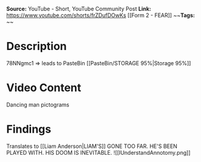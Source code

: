 **Source:** YouTube - Short, YouTube Community Post
**Link:** 
	https://www.youtube.com/shorts/frZDufDOwKs
	[[Form 2 - FEAR]]
~~**Tags:** ~~
# Description
78NNgmc1 => leads to PasteBin [[PasteBin/STORAGE 95%|Storage 95%]] 
# Video Content
Dancing man pictograms
# Findings
Translates to 
	[[Liam Anderson|LIAM'S]] GONE TOO FAR. HE'S BEEN PLAYED WITH. HIS DOOM IS INEVITABLE.
![[IUnderstandAnnotomy.png]]
